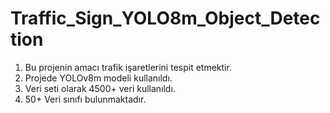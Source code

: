 # Traffic_Sign_YOLO8m_Object_Detection
1. Bu projenin amacı trafik işaretlerini tespit etmektir.
2. Projede YOLOv8m modeli kullanıldı. 
3. Veri seti olarak 4500+ veri kullanıldı. 
4. 50+ Veri sınıfı bulunmaktadır. 
